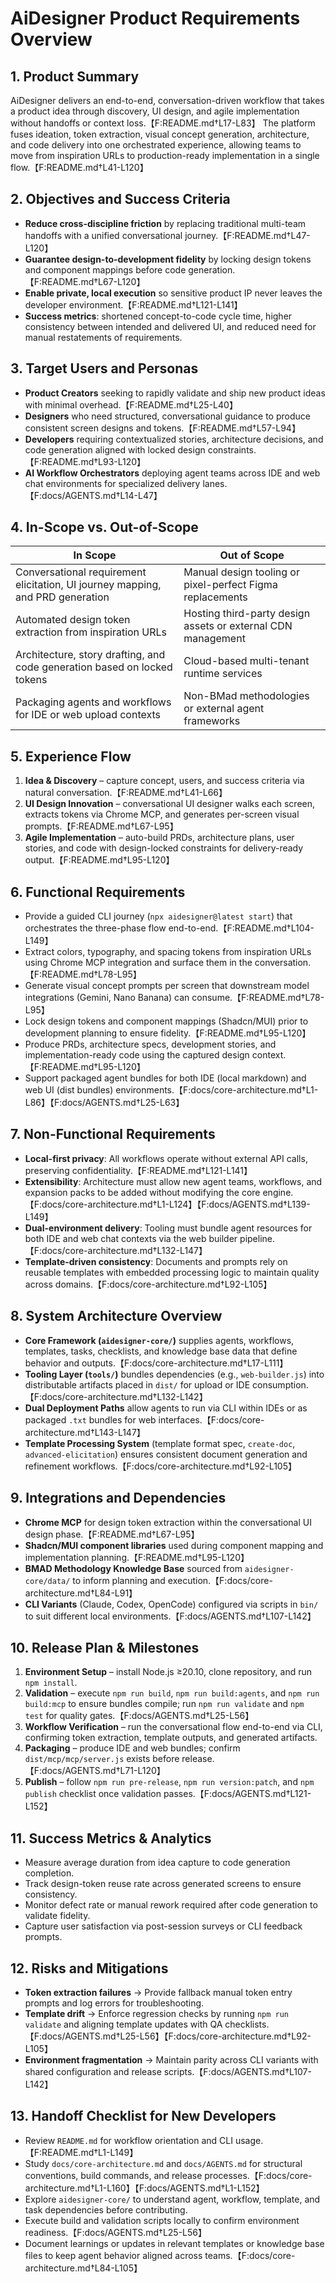 # AiDesigner Product Requirements Overview

## 1. Product Summary

AiDesigner delivers an end-to-end, conversation-driven workflow that takes a product idea through discovery, UI design, and agile implementation without handoffs or context loss.【F:README.md†L17-L83】 The platform fuses ideation, token extraction, visual concept generation, architecture, and code delivery into one orchestrated experience, allowing teams to move from inspiration URLs to production-ready implementation in a single flow.【F:README.md†L41-L120】

## 2. Objectives and Success Criteria

- **Reduce cross-discipline friction** by replacing traditional multi-team handoffs with a unified conversational journey.【F:README.md†L47-L120】
- **Guarantee design-to-development fidelity** by locking design tokens and component mappings before code generation.【F:README.md†L67-L120】
- **Enable private, local execution** so sensitive product IP never leaves the developer environment.【F:README.md†L121-L141】
- **Success metrics**: shortened concept-to-code cycle time, higher consistency between intended and delivered UI, and reduced need for manual restatements of requirements.

## 3. Target Users and Personas

- **Product Creators** seeking to rapidly validate and ship new product ideas with minimal overhead.【F:README.md†L25-L40】
- **Designers** who need structured, conversational guidance to produce consistent screen designs and tokens.【F:README.md†L57-L94】
- **Developers** requiring contextualized stories, architecture decisions, and code generation aligned with locked design constraints.【F:README.md†L93-L120】
- **AI Workflow Orchestrators** deploying agent teams across IDE and web chat environments for specialized delivery lanes.【F:docs/AGENTS.md†L14-L47】

## 4. In-Scope vs. Out-of-Scope

| In Scope                                                                       | Out of Scope                                                 |
| ------------------------------------------------------------------------------ | ------------------------------------------------------------ |
| Conversational requirement elicitation, UI journey mapping, and PRD generation | Manual design tooling or pixel-perfect Figma replacements    |
| Automated design token extraction from inspiration URLs                        | Hosting third-party design assets or external CDN management |
| Architecture, story drafting, and code generation based on locked tokens       | Cloud-based multi-tenant runtime services                    |
| Packaging agents and workflows for IDE or web upload contexts                  | Non-BMad methodologies or external agent frameworks          |

## 5. Experience Flow

1. **Idea & Discovery** – capture concept, users, and success criteria via natural conversation.【F:README.md†L41-L66】
2. **UI Design Innovation** – conversational UI designer walks each screen, extracts tokens via Chrome MCP, and generates per-screen visual prompts.【F:README.md†L67-L95】
3. **Agile Implementation** – auto-build PRDs, architecture plans, user stories, and code with design-locked constraints for delivery-ready output.【F:README.md†L95-L120】

## 6. Functional Requirements

- Provide a guided CLI journey (`npx aidesigner@latest start`) that orchestrates the three-phase flow end-to-end.【F:README.md†L104-L149】
- Extract colors, typography, and spacing tokens from inspiration URLs using Chrome MCP integration and surface them in the conversation.【F:README.md†L78-L95】
- Generate visual concept prompts per screen that downstream model integrations (Gemini, Nano Banana) can consume.【F:README.md†L78-L95】
- Lock design tokens and component mappings (Shadcn/MUI) prior to development planning to ensure fidelity.【F:README.md†L95-L120】
- Produce PRDs, architecture specs, development stories, and implementation-ready code using the captured design context.【F:README.md†L95-L120】
- Support packaged agent bundles for both IDE (local markdown) and web UI (dist bundles) environments.【F:docs/core-architecture.md†L1-L86】【F:docs/AGENTS.md†L25-L63】

## 7. Non-Functional Requirements

- **Local-first privacy**: All workflows operate without external API calls, preserving confidentiality.【F:README.md†L121-L141】
- **Extensibility**: Architecture must allow new agent teams, workflows, and expansion packs to be added without modifying the core engine.【F:docs/core-architecture.md†L1-L124】【F:docs/AGENTS.md†L139-L149】
- **Dual-environment delivery**: Tooling must bundle agent resources for both IDE and web chat contexts via the web builder pipeline.【F:docs/core-architecture.md†L132-L147】
- **Template-driven consistency**: Documents and prompts rely on reusable templates with embedded processing logic to maintain quality across domains.【F:docs/core-architecture.md†L92-L105】

## 8. System Architecture Overview

- **Core Framework (`aidesigner-core/`)** supplies agents, workflows, templates, tasks, checklists, and knowledge base data that define behavior and outputs.【F:docs/core-architecture.md†L17-L111】
- **Tooling Layer (`tools/`)** bundles dependencies (e.g., `web-builder.js`) into distributable artifacts placed in `dist/` for upload or IDE consumption.【F:docs/core-architecture.md†L132-L142】
- **Dual Deployment Paths** allow agents to run via CLI within IDEs or as packaged `.txt` bundles for web interfaces.【F:docs/core-architecture.md†L143-L147】
- **Template Processing System** (template format spec, `create-doc`, `advanced-elicitation`) ensures consistent document generation and refinement workflows.【F:docs/core-architecture.md†L92-L105】

## 9. Integrations and Dependencies

- **Chrome MCP** for design token extraction within the conversational UI design phase.【F:README.md†L67-L95】
- **Shadcn/MUI component libraries** used during component mapping and implementation planning.【F:README.md†L95-L120】
- **BMAD Methodology Knowledge Base** sourced from `aidesigner-core/data/` to inform planning and execution.【F:docs/core-architecture.md†L84-L91】
- **CLI Variants** (Claude, Codex, OpenCode) configured via scripts in `bin/` to suit different local environments.【F:docs/AGENTS.md†L107-L142】

## 10. Release Plan & Milestones

1. **Environment Setup** – install Node.js ≥20.10, clone repository, and run `npm install`.
2. **Validation** – execute `npm run build`, `npm run build:agents`, and `npm run build:mcp` to ensure bundles compile; run `npm run validate` and `npm test` for quality gates.【F:docs/AGENTS.md†L25-L56】
3. **Workflow Verification** – run the conversational flow end-to-end via CLI, confirming token extraction, template outputs, and generated artifacts.
4. **Packaging** – produce IDE and web bundles; confirm `dist/mcp/mcp/server.js` exists before release.【F:docs/AGENTS.md†L71-L120】
5. **Publish** – follow `npm run pre-release`, `npm run version:patch`, and `npm publish` checklist once validation passes.【F:docs/AGENTS.md†L121-L152】

## 11. Success Metrics & Analytics

- Measure average duration from idea capture to code generation completion.
- Track design-token reuse rate across generated screens to ensure consistency.
- Monitor defect rate or manual rework required after code generation to validate fidelity.
- Capture user satisfaction via post-session surveys or CLI feedback prompts.

## 12. Risks and Mitigations

- **Token extraction failures** → Provide fallback manual token entry prompts and log errors for troubleshooting.
- **Template drift** → Enforce regression checks by running `npm run validate` and aligning template updates with QA checklists.【F:docs/AGENTS.md†L25-L56】【F:docs/core-architecture.md†L92-L105】
- **Environment fragmentation** → Maintain parity across CLI variants with shared configuration and release scripts.【F:docs/AGENTS.md†L107-L142】

## 13. Handoff Checklist for New Developers

- Review `README.md` for workflow orientation and CLI usage.【F:README.md†L1-L149】
- Study `docs/core-architecture.md` and `docs/AGENTS.md` for structural conventions, build commands, and release processes.【F:docs/core-architecture.md†L1-L160】【F:docs/AGENTS.md†L1-L152】
- Explore `aidesigner-core/` to understand agent, workflow, template, and task dependencies before contributing.
- Execute build and validation scripts locally to confirm environment readiness.【F:docs/AGENTS.md†L25-L56】
- Document learnings or updates in relevant templates or knowledge base files to keep agent behavior aligned across teams.【F:docs/core-architecture.md†L84-L105】
